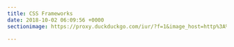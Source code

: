 ```yaml
---
title: CSS Frameworks
date: 2018-10-02 06:09:56 +0000
sectionimage: https://proxy.duckduckgo.com/iur/?f=1&image_host=http%3A%2F%2Fjgthms.com%2Fweb-design-in-4-minutes%2Fbulma.png&u=https://jgthms.com/web-design-in-4-minutes/bulma.png

---
```

